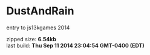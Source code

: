 DustAndRain
===========

entry to js13kgames 2014

zipped size: **6.54kb**  
last build:  **Thu Sep 11 2014 23:04:54 GMT-0400 (EDT)**
